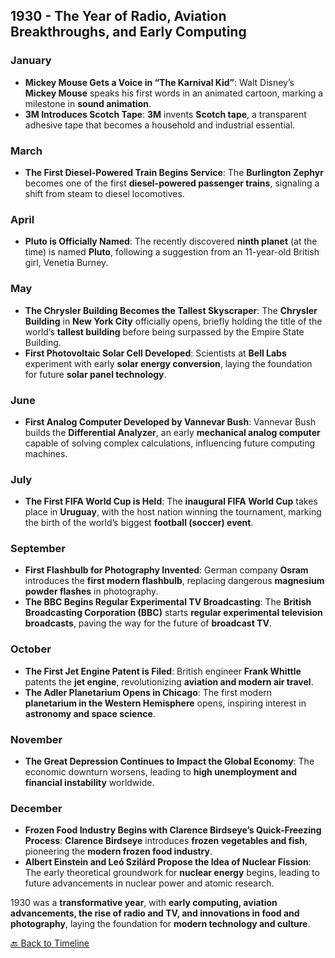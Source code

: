 ## **1930 - The Year of Radio, Aviation Breakthroughs, and Early Computing**  

### **January**  
- **Mickey Mouse Gets a Voice in “The Karnival Kid”**: Walt Disney’s **Mickey Mouse** speaks his first words in an animated cartoon, marking a milestone in **sound animation**.  
- **3M Introduces Scotch Tape**: **3M** invents **Scotch tape**, a transparent adhesive tape that becomes a household and industrial essential.  

### **March**  
- **The First Diesel-Powered Train Begins Service**: The **Burlington Zephyr** becomes one of the first **diesel-powered passenger trains**, signaling a shift from steam to diesel locomotives.  

### **April**  
- **Pluto is Officially Named**: The recently discovered **ninth planet** (at the time) is named **Pluto**, following a suggestion from an 11-year-old British girl, Venetia Burney.  

### **May**  
- **The Chrysler Building Becomes the Tallest Skyscraper**: The **Chrysler Building** in **New York City** officially opens, briefly holding the title of the world’s **tallest building** before being surpassed by the Empire State Building.  
- **First Photovoltaic Solar Cell Developed**: Scientists at **Bell Labs** experiment with early **solar energy conversion**, laying the foundation for future **solar panel technology**.  

### **June**  
- **First Analog Computer Developed by Vannevar Bush**: Vannevar Bush builds the **Differential Analyzer**, an early **mechanical analog computer** capable of solving complex calculations, influencing future computing machines.  

### **July**  
- **The First FIFA World Cup is Held**: The **inaugural FIFA World Cup** takes place in **Uruguay**, with the host nation winning the tournament, marking the birth of the world’s biggest **football (soccer) event**.  

### **September**  
- **First Flashbulb for Photography Invented**: German company **Osram** introduces the **first modern flashbulb**, replacing dangerous **magnesium powder flashes** in photography.  
- **The BBC Begins Regular Experimental TV Broadcasting**: The **British Broadcasting Corporation (BBC)** starts **regular experimental television broadcasts**, paving the way for the future of **broadcast TV**.  

### **October**  
- **The First Jet Engine Patent is Filed**: British engineer **Frank Whittle** patents the **jet engine**, revolutionizing **aviation and modern air travel**.  
- **The Adler Planetarium Opens in Chicago**: The first modern **planetarium in the Western Hemisphere** opens, inspiring interest in **astronomy and space science**.  

### **November**  
- **The Great Depression Continues to Impact the Global Economy**: The economic downturn worsens, leading to **high unemployment and financial instability** worldwide.  

### **December**  
- **Frozen Food Industry Begins with Clarence Birdseye’s Quick-Freezing Process**: **Clarence Birdseye** introduces **frozen vegetables and fish**, pioneering the **modern frozen food industry**.  
- **Albert Einstein and Leó Szilárd Propose the Idea of Nuclear Fission**: The early theoretical groundwork for **nuclear energy** begins, leading to future advancements in nuclear power and atomic research.  

1930 was a **transformative year**, with **early computing, aviation advancements, the rise of radio and TV, and innovations in food and photography**, laying the foundation for **modern technology and culture**.

[🔙 Back to Timeline](README.md)
